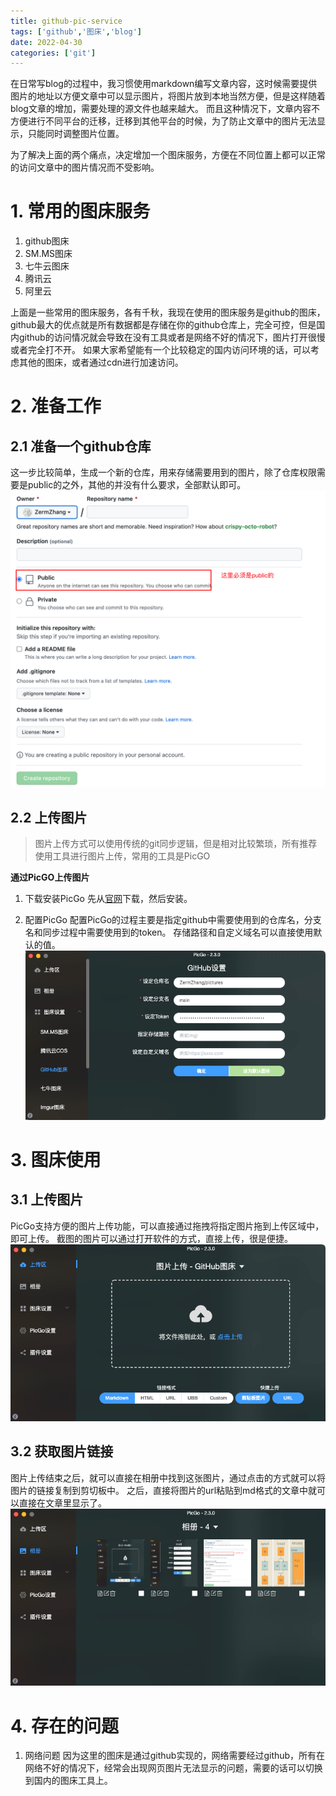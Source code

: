 ```yaml
---
title: github-pic-service
tags: ['github','图床','blog']
date: 2022-04-30
categories: ['git']
---
```

在日常写blog的过程中，我习惯使用markdown编写文章内容，这时候需要提供图片的地址以方便文章中可以显示图片，将图片放到本地当然方便，但是这样随着blog文章的增加，需要处理的源文件也越来越大。
而且这种情况下，文章内容不方便进行不同平台的迁移，迁移到其他平台的时候，为了防止文章中的图片无法显示，只能同时调整图片位置。

<!--more-->

为了解决上面的两个痛点，决定增加一个图床服务，方便在不同位置上都可以正常的访问文章中的图片情况而不受影响。

# 1. 常用的图床服务
1. github图床
2. SM.MS图床
3. 七牛云图床
4. 腾讯云
5. 阿里云

上面是一些常用的图床服务，各有千秋，我现在使用的图床服务是github的图床，github最大的优点就是所有数据都是存储在你的github仓库上，完全可控，但是国内github的访问情况就会导致在没有工具或者是网络不好的情况下，图片打开很慢或者完全打不开。
如果大家希望能有一个比较稳定的国内访问环境的话，可以考虑其他的图床，或者通过cdn进行加速访问。

# 2. 准备工作
## 2.1 准备一个github仓库
这一步比较简单，生成一个新的仓库，用来存储需要用到的图片，除了仓库权限需要是public的之外，其他的并没有什么要求，全部默认即可。
![register-repository](https://raw.githubusercontent.com/ZermZhang/pictures/main/20220430082824.png)

## 2.2 上传图片
> 图片上传方式可以使用传统的git同步逻辑，但是相对比较繁琐，所有推荐使用工具进行图片上传，常用的工具是PicGO

**通过PicGO上传图片**
1. 下载安装PicGo
先从[官网](https://molunerfinn.com/PicGo/)下载，然后安装。

2. 配置PicGo
配置PicGo的过程主要是指定github中需要使用到的仓库名，分支名和同步过程中需要使用到的token。
存储路径和自定义域名可以直接使用默认的值。
![config-for-PicGo](https://raw.githubusercontent.com/ZermZhang/pictures/main/20220430083319.png)

# 3. 图床使用
## 3.1 上传图片
PicGo支持方便的图片上传功能，可以直接通过拖拽将指定图片拖到上传区域中，即可上传。
截图的图片可以通过打开软件的方式，直接上传，很是便捷。
![upload-pic](https://raw.githubusercontent.com/ZermZhang/pictures/main/20220430083616.png)

## 3.2 获取图片链接
图片上传结束之后，就可以直接在相册中找到这张图片，通过点击的方式就可以将图片的链接复制到剪切板中。
之后，直接将图片的url粘贴到md格式的文章中就可以直接在文章里显示了。
![copy-pic-url](https://raw.githubusercontent.com/ZermZhang/pictures/main/20220430083651.png)

# 4. 存在的问题
1. 网络问题
因为这里的图床是通过github实现的，网络需要经过github，所有在网络不好的情况下，经常会出现网页图片无法显示的问题，需要的话可以切换到国内的图床工具上。
